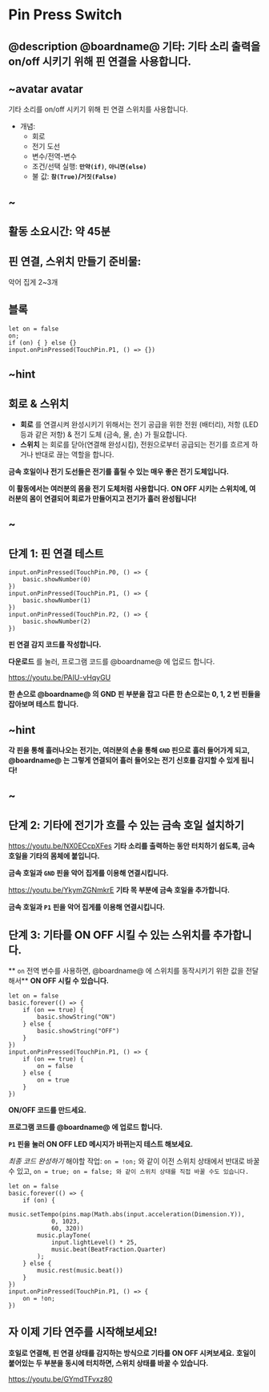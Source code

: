 # Pin Press Switch

## @description @boardname@ 기타: 기타 소리 출력을 on/off 시키기 위해 핀 연결을 사용합니다.

## ~avatar avatar

기타 소리를 on/off 시키기 위해 핀 연결 스위치를 사용합니다.

* 개념: 
    * 회로
    * 전기 도선
    * 변수/전역-변수
    * 조건/선택 실행: **`만약(if)`**, **`아니면(else)`**
    * 불 값: **`참(True)`/`거짓(False)`**

## ~

## 활동 소요시간: 약 45분

## 핀 연결, 스위치 만들기 준비물:

악어 집게 2~3개

## 블록

```cards
let on = false
on;
if (on) { } else {}
input.onPinPressed(TouchPin.P1, () => {})
```

## ~hint

## 회로 & 스위치

* **회로** 를 연결시켜 완성시키기 위해서는 전기 공급을 위한 전원 (배터리), 저항 (LED 등과 같은 저항) & 전기 도체 (금속, 물, 손) 가 필요합니다.
* **스위치** 는 회로를 닫아(연결해 완성시킴), 전원으로부터 공급되는 전기를 흐르게 하거나 반대로 끊는 역할을 합니다.

**금속 호일이나 전기 도선들은 전기를 흘릴 수 있는 매우 좋은 전기 도체입니다.**

**이 활동에서는 여러분의 몸을 전기 도체처럼 사용합니다.** **ON OFF 시키는 스위치에, 여러분의 몸이 연결되어 회로가 만들어지고 전기가 흘러 완성됩니다!**

## ~

## 단계 1: 핀 연결 테스트

```blocks
input.onPinPressed(TouchPin.P0, () => {
    basic.showNumber(0)
})
input.onPinPressed(TouchPin.P1, () => {
    basic.showNumber(1)
})
input.onPinPressed(TouchPin.P2, () => {
    basic.showNumber(2)
})
```

**핀 연결 감지 코드를 작성합니다.**

**다운로드** 를 눌러, 프로그램 코드를 @boardname@ 에 업로드 합니다.

https://youtu.be/PAIU-vHqyGU

**한 손으로 @boardname@ 의 GND 핀 부분을 잡고** **다른 한 손으로는 0, 1, 2 번 핀들을 잡아보며 테스트 합니다.**

## ~hint

**각 핀을 통해 흘러나오는 전기는, 여러분의 손을 통해 `GND` 핀으로 흘러 들어가게 되고, @boardname@ 는 그렇게 연결되어 흘러 들어오는 전기 신호를 감지할 수 있게 됩니다!**

## ~

## 단계 2: 기타에 전기가 흐를 수 있는 금속 호일 설치하기

https://youtu.be/NX0ECcpXFes **기타 소리를 출력하는 동안 터치하기 쉽도록, 금속 호일을 기타의 몸체에 붙입니다.**

**금속 호일과 `GND` 핀을 악어 집게를 이용해 연결시킵니다.**

https://youtu.be/YkymZGNmkrE **기타 목 부분에 금속 호일을 추가합니다.**

**금속 호일과 `P1` 핀을 악어 집게를 이용해 연결시킵니다.**

## 단계 3: 기타를 ON OFF 시킬 수 있는 스위치를 추가합니다.

** `on` 전역 변수를 사용하면, @boardname@ 에 스위치를 동작시키기 위한 값을 전달 해서** **ON OFF 시킬 수 있습니다.**

```blocks
let on = false
basic.forever(() => {
    if (on == true) {
        basic.showString("ON")
    } else {
        basic.showString("OFF")
    }
})
input.onPinPressed(TouchPin.P1, () => {
    if (on == true) {
        on = false
    } else {
        on = true
    }
})
```

**ON/OFF 코드를 만드세요.**

**프로그램 코드를 @boardname@ 에 업로드 합니다.**

**`P1` 핀을 눌러 ON OFF LED 메시지가 바뀌는지 테스트 해보세요.**

*최종 코드 완성하기* 해야할 작업: `on = !on;` 와 같이 이전 스위치 상태에서 반대로 바꿀 수 있고, `on = true; on = false; 와 같이 스위치 상태를 직접 바꿀 수도 있습니다.`

```blocks
let on = false
basic.forever(() => {
    if (on) {
        music.setTempo(pins.map(Math.abs(input.acceleration(Dimension.Y)),
            0, 1023,
            60, 320))
        music.playTone(
            input.lightLevel() * 25,
            music.beat(BeatFraction.Quarter)
        );
    } else {
        music.rest(music.beat())
    }
})
input.onPinPressed(TouchPin.P1, () => {
    on = !on;
})
```

## 자 이제 기타 연주를 시작해보세요!

**호일로 연결해, 핀 연결 상태를 감지하는 방식으로 기타를 ON OFF 시켜보세요.** **호일이 붙어있는 두 부분을 동시에 터치하면, 스위치 상태를 바꿀 수 있습니다.**

https://youtu.be/GYmdTFvxz80